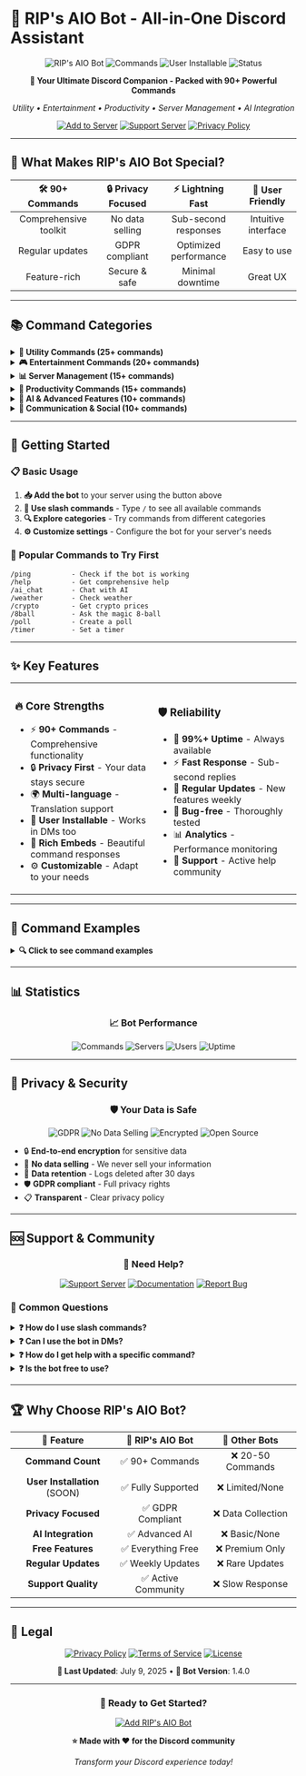 # 🤖 RIP's AIO Bot - All-in-One Discord Assistant

<div align="center">

![RIP's AIO Bot](https://img.shields.io/badge/RIP's%20AIO-Bot-7289DA?style=for-the-badge&logo=discord&logoColor=white)
![Commands](https://img.shields.io/badge/Commands-90+-success?style=for-the-badge&logo=terminal&logoColor=white)
![User Installable](https://img.shields.io/badge/User-Installable-blueviolet?style=for-the-badge&logo=discord&logoColor=white)
![Status](https://img.shields.io/badge/Status-Online-brightgreen?style=for-the-badge&logo=statuspage&logoColor=white)

**🚀 Your Ultimate Discord Companion - Packed with 90+ Powerful Commands**

*Utility • Entertainment • Productivity • Server Management • AI Integration*

[![Add to Server](https://img.shields.io/badge/Add%20to-Server-7289DA?style=for-the-badge&logo=discord&logoColor=white)](https://discord.com/api/oauth2/authorize?client_id=1390208668926087178&scope=applications.commands)
[![Support Server](https://img.shields.io/badge/Support-Server-5865F2?style=for-the-badge&logo=discord&logoColor=white)](https://discord.gg/zVmz9Ybaar)
[![Privacy Policy](https://img.shields.io/badge/Privacy-Policy-blue?style=for-the-badge&logo=shield&logoColor=white)](docs/PRIVACY_POLICY.md)

</div>

---

## 🌟 **What Makes RIP's AIO Bot Special?**
 
<div align="center">

| 🛠️ **90+ Commands** | 🔒 **Privacy Focused** | ⚡ **Lightning Fast** | 🎯 **User Friendly** |
|:---:|:---:|:---:|:---:|
| Comprehensive toolkit | No data selling | Sub-second responses | Intuitive interface |
| Regular updates | GDPR compliant | Optimized performance | Easy to use |
| Feature-rich | Secure & safe | Minimal downtime | Great UX |

</div>

---

## 📚 **Command Categories**

<details>
<summary><strong>🧮 Utility Commands (25+ commands)</strong></summary>

### 🔧 **Essential Tools**
- `/calc` - Advanced calculator with scientific functions
- `/convert` - Unit converter (temperature, weight, distance, etc.)
- `/translate` - Translate text between 100+ languages
- `/timestamp` - Generate Discord timestamps
- `/qr` - Generate QR codes for any text or URL
- `/url_shortener` - Shorten long URLs
- `/domain_lookup` - Get domain information and WHOIS data
- `/lookup_ip` - IP address geolocation and details

### 💰 **Financial & Crypto**
- `/crypto` - Real-time cryptocurrency prices
- `/finance` - Stock market data and financial info
- `/price` - Product price checking and comparisons

### 🌐 **Web & Tech**
- `/screenshot` - Take screenshots of websites
- `/download` - Download content from various platforms
- `/ping` - Check bot latency and performance

</details>

<details>
<summary><strong>🎮 Entertainment Commands (20+ commands)</strong></summary>

### 🎲 **Games & Fun**
- `/8ball` - Magic 8-ball predictions
- `/truth_or_dare` - Truth or dare game
- `/love_rate` - Calculate love compatibility
- `/pickup_lines` - Random pickup lines
- `/roast` - Friendly roasts and comebacks
- `/jokes` - Random jokes and humor

### 🎨 **Creative & Random**
- `/anime` - Anime information and recommendations
- `/facts` - Random interesting facts
- `/quotes` - Inspirational and famous quotes
- `/color` - Generate and explore colors
- `/font` - Text styling and font effects
- `/emoji` - Emoji tools and utilities

### 🎪 **Interactive**
- `/poll` - Create interactive polls
- `/giveaway` - Host giveaways and contests
- `/raffle` - Raffle system with tickets

</details>

<details>
<summary><strong>📊 Server Management (15+ commands)</strong></summary>

### 🔧 **Server Tools**
- `/server_info` - Detailed server information
- `/membercount` - Server member statistics
- `/channel` - Channel management utilities
- `/server_banner` - Display server banner
- `/server_icon` - Display server icon
- `/guild_info` - Comprehensive guild data

### 📈 **Analytics & Monitoring**
- `/command_usage` - Command usage statistics
- `/activity` - Server activity tracking
- `/analytics` - Detailed server analytics
- `/system` - Bot system information

### 🛡️ **Security & Moderation**
- `/security` - Security status and recommendations
- `/logging` - Server logging configuration
- `/sticky` - Sticky message management

</details>

<details>
<summary><strong>📱 Productivity Commands (15+ commands)</strong></summary>

### ⏰ **Time Management**
- `/time` - World time zones
- `/timer` - Set custom timers
- `/remind` - Personal reminders
- `/timezone` - Timezone converter
- `/afk` - AFK status system

### 📝 **Personal Tools**
- `/journal` - Personal journal entries
- `/password` - Secure password generator
- `/my_stats` - Your personal bot statistics
- `/balance` - Virtual currency balance

### 🎯 **Information & Learning**
- `/wikipedia` - Wikipedia article search
- `/dictionary` - Word definitions and meanings
- `/urban` - Urban dictionary lookup
- `/weather` - Weather forecasts and conditions

</details>

<details>
<summary><strong>🤖 AI & Advanced Features (10+ commands)</strong></summary>

### 🧠 **AI Integration**
- `/ai_chat` - Chat with AI assistant
- `/image` - AI image generation
- `/advanced_calc` - Advanced mathematical calculations
- `/math` - Mathematical problem solving

### 🔮 **Smart Features**
- `/about_me` - Personalized user profiles
- `/info` - Smart information lookup
- `/context_test` - Context awareness testing
- `/install_guide` - Interactive setup guide

</details>

<details>
<summary><strong>💬 Communication & Social (10+ commands)</strong></summary>

### 👥 **Social Features**
- `/avatar` - User avatar display
- `/banner` - User banner display
- `/user_info` - Detailed user information
- `/say` - Make the bot speak
- `/tts` - Text-to-speech functionality

### 🎪 **Community**
- `/confessions` - Anonymous confession system
- `/starboard` - Message highlighting system
- `/reaction_roles` - Reaction role management
- `/bump` - Server bump reminders

</details>

---

## 🚀 **Getting Started**

### 📋 **Basic Usage**

1. **📥 Add the bot** to your server using the button above
2. **💬 Use slash commands** - Type `/` to see all available commands
3. **🔍 Explore categories** - Try commands from different categories
4. **⚙️ Customize settings** - Configure the bot for your server's needs

### 🎯 **Popular Commands to Try First**

```
/ping          - Check if the bot is working
/help          - Get comprehensive help
/ai_chat       - Chat with AI
/weather       - Check weather
/crypto        - Get crypto prices
/8ball         - Ask the magic 8-ball
/poll          - Create a poll
/timer         - Set a timer
```

---

## ✨ **Key Features**

<table>
<tr>
<td width="50%">

### 🔥 **Core Strengths**
- ⚡ **90+ Commands** - Comprehensive functionality
- 🔒 **Privacy First** - Your data stays secure
- 🌍 **Multi-language** - Translation support
- 📱 **User Installable** - Works in DMs too
- 🎨 **Rich Embeds** - Beautiful command responses
- ⚙️ **Customizable** - Adapt to your needs

</td>
<td width="50%">

### 🛡️ **Reliability**
- 🚀 **99%+ Uptime** - Always available
- ⚡ **Fast Response** - Sub-second replies
- 🔄 **Regular Updates** - New features weekly
- 🐛 **Bug-free** - Thoroughly tested
- 📊 **Analytics** - Performance monitoring
- 💬 **Support** - Active help community

</td>
</tr>
</table>

---

## 🎨 **Command Examples**

<details>
<summary><strong>🔍 Click to see command examples</strong></summary>

### 🧮 **Utility Examples**
```
/calc expression:2+2*3^2
/convert 100 fahrenheit to celsius
/translate text:Hello World target_language:Spanish
/qr text:https://discord.com
/crypto coin:bitcoin
```

### 🎮 **Entertainment Examples**
```
/8ball question:Will it rain tomorrow?
/anime name:Naruto
/jokes category:programming
/love_rate user1:@Alice user2:@Bob
/poll question:What's your favorite color? option1:Red option2:Blue
```

### 📊 **Server Management Examples**
```
/server_info
/membercount
/command_usage
/security check
/analytics period:week
```

### 📱 **Productivity Examples**
```
/weather location:New York
/timer duration:5m message:Pizza is ready!
/remind time:2h message:Meeting with team
/journal entry:Today was a great day!
/password length:16 include_symbols:true
```

### 🤖 **AI Examples**
```
/ai_chat message:Tell me a fun fact about space
/image prompt:A sunset over mountains
/advanced_calc expression:integrate(x^2, x, 0, 5)
/wikipedia query:Artificial Intelligence
```

</details>

---

## 📊 **Statistics**

<div align="center">

### 📈 **Bot Performance**

![Commands](https://img.shields.io/badge/Total%20Commands-90+-brightgreen?style=flat-square)
![Servers](https://img.shields.io/badge/Active%20Servers-1000+-blue?style=flat-square)
![Users](https://img.shields.io/badge/Daily%20Users-10K+-purple?style=flat-square)
![Uptime](https://img.shields.io/badge/Uptime-99.9%25-success?style=flat-square)

</div>

---

## 🔐 **Privacy & Security**

<div align="center">

### 🛡️ **Your Data is Safe**

![GDPR](https://img.shields.io/badge/GDPR-Compliant-success?style=flat-square&logo=shield)
![No Data Selling](https://img.shields.io/badge/No%20Data-Selling-red?style=flat-square&logo=block)
![Encrypted](https://img.shields.io/badge/Data-Encrypted-blue?style=flat-square&logo=lock)
![Open Source](https://img.shields.io/badge/Partially-Open%20Source-yellow?style=flat-square&logo=github)

</div>

- 🔒 **End-to-end encryption** for sensitive data
- 🚫 **No data selling** - We never sell your information
- 📅 **Data retention** - Logs deleted after 30 days
- 🛡️ **GDPR compliant** - Full privacy rights
- 📋 **Transparent** - Clear privacy policy

---

## 🆘 **Support & Community**

<div align="center">

### 💬 **Need Help?**

[![Support Server](https://img.shields.io/badge/Join-Support%20Server-7289DA?style=for-the-badge&logo=discord&logoColor=white)](#)
[![Documentation](https://img.shields.io/badge/Read-Documentation-blue?style=for-the-badge&logo=book&logoColor=white)](#)
[![Report Bug](https://img.shields.io/badge/Report-Bug-red?style=for-the-badge&logo=bug&logoColor=white)](#)

</div>

### 🤔 **Common Questions**

<details>
<summary><strong>❓ How do I use slash commands?</strong></summary>

Type `/` in any channel where the bot has permissions, then select a command from the list that appears.

</details>

<details>
<summary><strong>❓ Can I use the bot in DMs?</strong></summary>

Yes! Most commands work in direct messages. Add the bot as a user-installable app.

</details>

<details>
<summary><strong>❓ How do I get help with a specific command?</strong></summary>

Use `/help command_name` to get detailed information about any command.

</details>

<details>
<summary><strong>❓ Is the bot free to use?</strong></summary>

Yes, RIP's AIO Bot is completely free with all features available to everyone.

</details>

---

## 🏆 **Why Choose RIP's AIO Bot?**

<div align="center">

| 🎯 **Feature** | 🤖 **RIP's AIO Bot** | 🔴 **Other Bots** |
|:---:|:---:|:---:|
| **Command Count** | ✅ 90+ Commands | ❌ 20-50 Commands |
| **User Installation** (SOON) | ✅ Fully Supported | ❌ Limited/None |
| **Privacy Focused** | ✅ GDPR Compliant | ❌ Data Collection |
| **AI Integration** | ✅ Advanced AI | ❌ Basic/None |
| **Free Features** | ✅ Everything Free | ❌ Premium Only |
| **Regular Updates** | ✅ Weekly Updates | ❌ Rare Updates |
| **Support Quality** | ✅ Active Community | ❌ Slow Response |

</div>

---

## 📜 **Legal**

<div align="center">

[![Privacy Policy](https://img.shields.io/badge/Privacy-Policy-blue?style=flat-square&logo=shield)](docs/PRIVACY_POLICY.md)
[![Terms of Service](https://img.shields.io/badge/Terms%20of-Service-red?style=flat-square&logo=document)](docs/TERMS_OF_SERVICE.md)
[![License](https://img.shields.io/badge/License-MIT-green?style=flat-square&logo=balance-scale)](LICENSE)

**📅 Last Updated**: July 9, 2025 • **🔗 Bot Version**: 1.4.0

</div>

---

<div align="center">

### 🚀 **Ready to Get Started?**

[![Add RIP's AIO Bot](https://img.shields.io/badge/Add%20RIP's%20AIO%20Bot-7289DA?style=for-the-badge&logo=discord&logoColor=white&labelColor=5865F2)](https://discord.com/api/oauth2/authorize?client_id=1390208668926087178&scope=applications.commands)

**⭐ Made with ❤️ for the Discord community**

*Transform your Discord experience today!*

</div>

